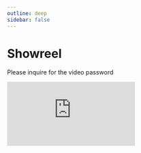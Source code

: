 ```yaml
---
outline: deep
sidebar: false
---
```


# Showreel

Please inquire for the video password

<iframe src="https://player.vimeo.com/video/647651085" frameborder="0" webkitallowfullscreen mozallowfullscreen allowfullscreen></iframe>

